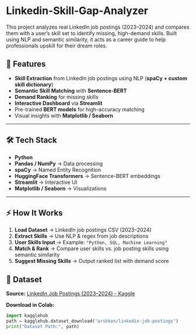 # Linkedin-Skill-Gap-Analyzer
This project analyzes real LinkedIn job postings (2023–2024) and compares them with a user’s skill set to identify missing, high-demand skills. Built using NLP and semantic similarity, it acts as a career guide to help professionals upskill for their dream roles.

## 🚀 Features
- **Skill Extraction** from LinkedIn job postings using NLP (**spaCy + custom skill dictionary**)
- **Semantic Skill Matching** with **Sentence-BERT**
- **Demand Ranking** for missing skills
- **Interactive Dashboard** via **Streamlit**
- Pre-trained **BERT models** for high-accuracy matching
- Visual insights with **Matplotlib / Seaborn**

---

## 🛠 Tech Stack
- **Python**
- **Pandas / NumPy** → Data processing
- **spaCy** → Named Entity Recognition
- **HuggingFace Transformers** → Sentence-BERT embeddings
- **Streamlit** → Interactive UI
- **Matplotlib / Seaborn** → Visualizations

---

## ⚡ How It Works
1. **Load Dataset** → LinkedIn job postings CSV (2023–2024)  
2. **Extract Skills** → Use NLP & regex from job descriptions  
3. **User Skills Input** → Example: `"Python, SQL, Machine Learning"`  
4. **Match & Rank** → Compare user skills vs. job posting skills using semantic similarity  
5. **Suggest Missing Skills** → Output ranked list with demand score

## 📂 Dataset
**Source:** [LinkedIn Job Postings (2023–2024) - Kaggle](https://www.kaggle.com/datasets/arshkon/linkedin-job-postings)

**Download in Colab:**
```python
import kagglehub
path = kagglehub.dataset_download("arshkon/linkedin-job-postings")
print("Dataset Path:", path)
